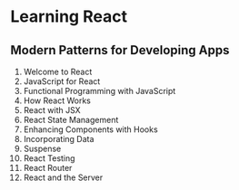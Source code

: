 # Learning React
## Modern Patterns for Developing Apps

1. Welcome to React
2. JavaScript for React
3. Functional Programming with JavaScript
4. How React Works
5. React with JSX
6. React State Management
7. Enhancing Components with Hooks
8. Incorporating Data
9. Suspense
10. React Testing
11. React Router
12. React and the Server